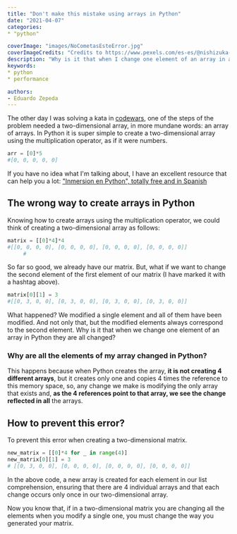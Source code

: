 ```yaml
---
title: "Don't make this mistake using arrays in Python"
date: "2021-04-07"
categories:
* "python"

coverImage: "images/NoCometasEsteError.jpg"
coverImageCredits: "Credits to https://www.pexels.com/es-es/@nishizuka-25426/"
description: "Why is it that when I change one element of an array in a Python array all the others are changed? I explain why it happens and how to prevent it."
keywords:
* python
* performance

authors:
- Eduardo Zepeda
---
```


The other day I was solving a kata in [codewars](http://www.codewars.com/r/qsX8Ww), one of the steps of the problem needed a two-dimensional array, in more mundane words: an array of arrays. In Python it is super simple to create a two-dimensional array using the multiplication operator, as if it were numbers.

```python
arr = [0]*5
#[0, 0, 0, 0, 0]
```

If you have no idea what I'm talking about, I have an excellent resource that can help you a lot: ["Inmersion en Python", totally free and in Spanish](/aprende-python-desde-cero-con-este-libro-gratuito/)

## The wrong way to create arrays in Python

Knowing how to create arrays using the multiplication operator, we could think of creating a two-dimensional array as follows:

```python
matrix = [[0]*4]*4
#[[0, 0, 0, 0], [0, 0, 0, 0], [0, 0, 0, 0], [0, 0, 0, 0]]
     #
```

So far so good, we already have our matrix. But, what if we want to change the second element of the first element of our matrix (I have marked it with a hashtag above).

```python
matrix[0][1] = 3
#[[0, 3, 0, 0], [0, 3, 0, 0], [0, 3, 0, 0], [0, 3, 0, 0]]
```

What happened? We modified a single element and all of them have been modified. And not only that, but the modified elements always correspond to the second element. Why is it that when we change one element of an array in Python they are all changed?

### Why are all the elements of my array changed in Python?

This happens because when Python creates the array, **it is not creating 4 different arrays**, but it creates only one and copies 4 times the reference to this memory space, so, any change we make is modifying the only array that exists and, **as the 4 references point to that array, we see the change reflected in all** the arrays.

## How to prevent this error?

To prevent this error when creating a two-dimensional matrix.

```python
new_matrix = [[0]*4 for _ in range(4)]
new_matrix[0][1] = 3
# [[0, 3, 0, 0], [0, 0, 0, 0], [0, 0, 0, 0], [0, 0, 0, 0]]
```

In the above code, a new array is created for each element in our list comprehension, ensuring that there are 4 individual arrays and that each change occurs only once in our two-dimensional array.

Now you know that, if in a two-dimensional matrix you are changing all the elements when you modify a single one, you must change the way you generated your matrix.